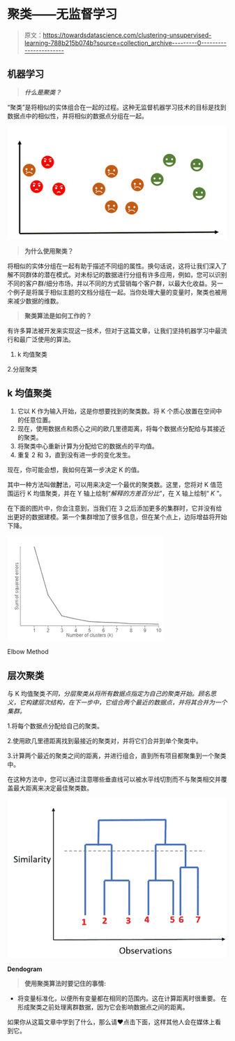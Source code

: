 # 聚类——无监督学习

> 原文：<https://towardsdatascience.com/clustering-unsupervised-learning-788b215b074b?source=collection_archive---------0----------------------->

## 机器学习

> ***什么是聚类？***

“聚类”是将相似的实体组合在一起的过程。这种无监督机器学习技术的目标是找到数据点中的相似性，并将相似的数据点分组在一起。

![](img/9a2a022957b29f2a3e77decf21d9014c.png)

> **为什么使用聚类？**

将相似的实体分组在一起有助于描述不同组的属性。换句话说，这将让我们深入了解不同群体的潜在模式。对未标记的数据进行分组有许多应用，例如，您可以识别不同的客户群/细分市场，并以不同的方式营销每个客户群，以最大化收益。另一个例子是将属于相似主题的文档分组在一起。当你处理大量的变量时，聚类也被用来减少数据的维数。

> **聚类算法是如何工作的？**

有许多算法被开发来实现这一技术，但对于这篇文章，让我们坚持机器学习中最流行和最广泛使用的算法。

1.  k 均值聚类

2.分层聚类

## k 均值聚类

1.  它以 K 作为输入开始，这是你想要找到的聚类数。将 K 个质心放置在空间中的任意位置。
2.  现在，使用数据点和质心之间的欧几里德距离，将每个数据点分配给与其接近的聚类。
3.  将聚类中心重新计算为分配给它的数据点的平均值。
4.  重复 2 和 3，直到没有进一步的变化发生。

现在，你可能会想，我如何在第一步决定 K 的值。

其中一种方法叫做**肘**法，可以用来决定一个最优的聚类数。这里，您将对 K 值范围运行 K 均值聚类，并在 Y 轴上绘制“*解释的方差百分比*”，在 X 轴上绘制“ *K* ”。

在下面的图片中，你会注意到，当我们在 3 之后添加更多的集群时，它并没有给出更好的数据建模。第一个集群增加了很多信息，但在某个点上，边际增益将开始下降。

![](img/357315492e589814da6f271815e637cc.png)

Elbow Method

## **层次聚类**

与 K 均值聚类*不同，分层聚类从将所有数据点指定为自己的聚类开始。顾名思义，它构建层次结构，在下一步中，它组合两个最近的数据点，并将其合并为一个集群。*

1.将每个数据点分配给自己的聚类。

2.使用欧几里德距离找到最接近的聚类对，并将它们合并到单个聚类中。

3.计算两个最近的聚类之间的距离，并进行组合，直到所有项目都聚集到一个聚类中。

在这种方法中，您可以通过注意哪些垂直线可以被水平线切割而不与聚类相交并覆盖最大距离来决定最佳聚类数。

![](img/af6807001cc5531a5bacf8f3825c44eb.png)

**Dendogram**

> **使用聚类算法时要记住的事情:**

*   将变量标准化，以便所有变量都在相同的范围内。这在计算距离时很重要。
    在形成聚类之前处理离群数据，因为它会影响数据点之间的距离。

如果你从这篇文章中学到了什么，那么请❤点击下面，这样其他人会在媒体上看到它。
